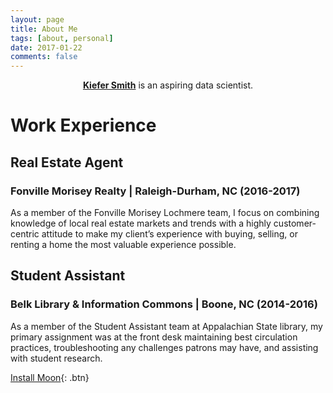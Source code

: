 ```yaml
---
layout: page
title: About Me
tags: [about, personal]
date: 2017-01-22
comments: false
---
```

    
<center><a href="http://kiefersmith.github.io/about/"><b>Kiefer Smith</b></a> is an aspiring data scientist.</center>

# Work Experience
## Real Estate Agent
### Fonville Morisey Realty | Raleigh-Durham, NC (2016-2017)
As a member of the Fonville Morisey Lochmere team, I focus on combining knowledge of local real estate markets and trends with a highly customer-centric attitude to make my client’s experience with buying, selling, or renting a home the most valuable experience possible.

## Student Assistant
### Belk Library & Information Commons | Boone, NC  (2014-2016)
As a member of the Student Assistant team at Appalachian State library, my primary assignment was at the front desk maintaining best circulation practices, troubleshooting any challenges patrons may have, and assisting with student research.  
      
[Install Moon](https://github.com/TaylanTatli/Moon){: .btn}
